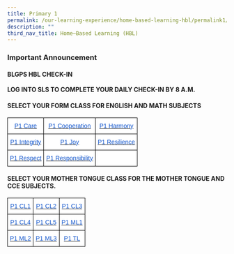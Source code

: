 ```yaml
---
title: Primary 1
permalink: /our-learning-experience/home-based-learning-hbl/permalink1/
description: ""
third_nav_title: Home–Based Learning (HBL)
---
```

### Important&nbsp;Announcement

#### BLGPS HBL CHECK-IN

**LOG INTO SLS TO COMPLETE YOUR DAILY CHECK-IN BY 8 A.M.**

#### SELECT YOUR FORM CLASS FOR&nbsp;ENGLISH AND MATH SUBJECTS&nbsp;

<style type="text/css">
.tg  {border-collapse:collapse;border-spacing:0;}
.tg td{border-color:black;border-style:solid;border-width:1px;font-family:Arial, sans-serif;font-size:14px;
  overflow:hidden;padding:10px 5px;word-break:normal;}
.tg th{border-color:black;border-style:solid;border-width:1px;font-family:Arial, sans-serif;font-size:14px;
  font-weight:normal;overflow:hidden;padding:10px 5px;word-break:normal;}
.tg .tg-db9x{background-color:#FFF;color:#15C;text-align:center;text-decoration:underline;vertical-align:top}
.tg .tg-ktyi{background-color:#FFF;text-align:left;vertical-align:top}
</style>
<table class="tg">
<thead>
  <tr>
    <th class="tg-db9x"><a href="https://docs.google.com/document/d/1fvufxBBncbTGpg158rUsUSipkt7fJCgt/edit"><span style="color:#15C;background-color:transparent">P1 Care</span></a></th>
    <th class="tg-db9x"><a href="https://docs.google.com/document/d/10OYcSnMcVk8q9pzEjLpHCOsoy-3YvbAT/edit"><span style="color:#15C;background-color:transparent">P1 Cooperation</span></a></th>
    <th class="tg-db9x"><a href="https://docs.google.com/document/d/1x1wCg9iY3Qg0ZpkuRogwFV9dre5umsdT/edit#heading=h.gjdgxs"><span style="color:#15C;background-color:transparent">P1 Harmony</span></a></th>
  </tr>
</thead>
<tbody>
  <tr>
    <td class="tg-db9x"><a href="https://docs.google.com/document/d/17rWzEzgbumA4VmpksDkS24siRlolkQQT/edit"><span style="color:#15C;background-color:transparent">P1 Integrity</span></a></td>
    <td class="tg-db9x"><a href="https://docs.google.com/document/d/1yJw7okCaWeqIH9vuXPsbvEdfUy6lwgeYp5UmYekinS8/edit"><span style="color:#15C;background-color:transparent">P1 Joy</span></a></td>
    <td class="tg-db9x"><a href="https://docs.google.com/document/d/133aP3J42vk2ZJuGrxqrJs4EhtdAY_ANlXC2claDOc3Q/edit"><span style="color:#15C;background-color:transparent">P1 Resilience</span></a></td>
  </tr>
  <tr>
    <td class="tg-db9x"><a href="https://docs.google.com/document/d/13xeNvH6Hyzpz9yy2Lw0jzOwQP0Ta4TU5U0_xUYj5uug/edit"><span style="color:#15C;background-color:transparent">P1 Respect</span></a></td>
    <td class="tg-db9x"><a href="https://docs.google.com/document/d/17pGqaPCPeomxtne10xufb4cyyWx6Vu5MSc5IsBA-DQ0/edit"><span style="color:#15C;background-color:transparent">P1 Responsibility</span></a></td>
    <td class="tg-ktyi"></td>
  </tr>
</tbody>
</table>

#### SELECT YOUR MOTHER TONGUE CLASS FOR THE MOTHER TONGUE AND CCE SUBJECTS.

<style type="text/css">
.tg  {border-collapse:collapse;border-spacing:0;}
.tg td{border-color:black;border-style:solid;border-width:1px;font-family:Arial, sans-serif;font-size:14px;
  overflow:hidden;padding:10px 5px;word-break:normal;}
.tg th{border-color:black;border-style:solid;border-width:1px;font-family:Arial, sans-serif;font-size:14px;
  font-weight:normal;overflow:hidden;padding:10px 5px;word-break:normal;}
.tg .tg-db9x{background-color:#FFF;color:#15C;text-align:center;text-decoration:underline;vertical-align:top}
</style>
<table class="tg">
<thead>
  <tr>
    <th class="tg-db9x"><a href="https://docs.google.com/document/d/1NVgrAigDC5Pzc2J9tXUDNcwAuQnD1u1vQRkH5taOGGU/edit"><span style="color:#15C;background-color:transparent">P1 CL1</span></a></th>
    <th class="tg-db9x"><a href="https://docs.google.com/document/d/1Q7XpGOhiwoIaeSzEmUaeUnASPife17aWhTQe4Qq2SoE/edit"><span style="color:#15C;background-color:transparent">P1 CL2</span></a></th>
    <th class="tg-db9x"><a href="https://docs.google.com/document/d/1tN5QjknML9I-1QzR17dFuvz1pnQg5b3mKXDbX1lcqQM/edit"><span style="color:#15C;background-color:transparent">P1 CL3</span></a></th>
  </tr>
</thead>
<tbody>
  <tr>
    <td class="tg-db9x"><a href="https://docs.google.com/document/d/16ROq1tWCp0axAMuipuejoOlByimzn9V9uL42zgA3JEs/edit"><span style="color:#15C;background-color:transparent">P1 CL4</span></a></td>
    <td class="tg-db9x"><a href="https://docs.google.com/document/d/1dX85xvlr_GWJu-3ttR22mH4IpkGWrYLqk7l_Cw4qOEE/edit"><span style="color:#15C;background-color:transparent">P1 CL5</span></a></td>
    <td class="tg-db9x"><a href="https://docs.google.com/document/d/1wnJrhixW5F-sU5Y3X6Udw77NPyp68R1tVfwSmE7lorw/edit"><span style="color:#15C;background-color:transparent">P1 ML1</span></a><span style="background-color:transparent"> </span></td>
  </tr>
  <tr>
    <td class="tg-db9x"><a href="https://docs.google.com/document/d/1HrPSmc_2MBF66UBBr6bVqG4VA5QFAPRCr7vZ5b-wIJc/edit"><span style="color:#15C;background-color:transparent">P1 ML2</span></a></td>
    <td class="tg-db9x"><a href="https://docs.google.com/document/d/1XyZN7raA0d64TJLkM451BlBwe4If9xAAdoot3SNwB30/edit"><span style="color:#15C;background-color:transparent">P1 ML3</span></a></td>
    <td class="tg-db9x"><a href="https://docs.google.com/document/d/1odi_qOj2xgoTPQxFt31nZY3aUbX52tZFaRXXDZ4KTFk/edit"><span style="color:#15C;background-color:transparent">P1 TL</span></a></td>
  </tr>
</tbody>
</table>